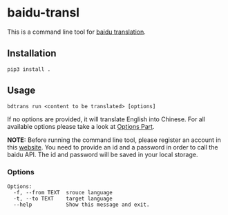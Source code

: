 # baidu-transl

This is a command line tool for [baidu translation](https://fanyi.baidu.com/).

## Installation

``` shell
pip3 install .
```

## Usage

``` shell
bdtrans run <content to be translated> [options]
```

If no options are provided, it will translate English into Chinese. For all available options please take a look at [Options Part](#options).

**NOTE:** Before running the command line tool, please register an account in this [website](https://api.fanyi.baidu.com/). You need to provide an id and a password in order to call the baidu API. The id and password will be saved in your local storage.

### Options

``` shell
Options:
  -f, --from TEXT  srouce language
  -t, --to TEXT    target language
  --help           Show this message and exit.
```
